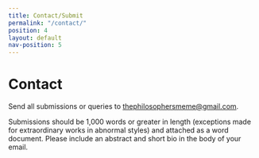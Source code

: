 ```yaml
---
title: Contact/Submit
permalink: "/contact/"
position: 4
layout: default
nav-position: 5
---
```


<div class="home">
<h1>Contact</h1>

<p>Send all submissions or queries to <a href="mailto:thephilosophersmeme@gmail.com">thephilosophersmeme@gmail.com</a>.</p>

<p>Submissions should be 1,000 words or greater in length (exceptions made for extraordinary works in abnormal styles) and attached as a word document. Please include an abstract and short bio in the body of your email.</p>

</div>
